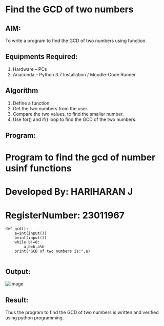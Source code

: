 # Find the GCD of two numbers

## AIM:
To write a program to find the GCD of two numbers using function.

## Equipments Required:
1. Hardware – PCs
2. Anaconda – Python 3.7 Installation / Moodle-Code Runner

## Algorithm
1. Define a function.
2. Get the two numbers from the user.
3. Compare the two values, to find the smaller number.
4. Use for() and if() loop to find the GCD of the two numbers.

## Program:
# Program to find the gcd of number usinf functions
# Developed By: HARIHARAN J
# RegisterNumber: 23011967
```
def gcd():
    a=int(input())
    b=int(input())
    while b!=0:
        a,b=b,a%b
    print("GCD of two numbers is:",a)
    
```

## Output:
![image](https://github.com/AkilaMohan/GCD-of-two-numbers/assets/144870546/ee89b1a7-c0d6-4170-ad10-4741b4fed658)



## Result:
Thus the program to find the GCD of two numbers is written and verified using python programming.
